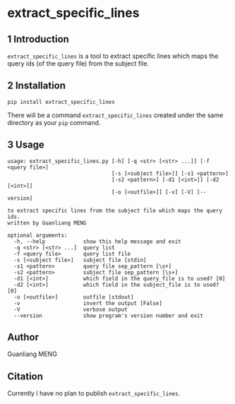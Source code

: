 # extract_specific_lines

## 1 Introduction

`extract_specific_lines` is a tool to extract specific lines which maps the query ids (of the query file) from the subject file.

## 2 Installation

    pip install extract_specific_lines

There will be a command `extract_specific_lines` created under the same directory as your `pip` command.

## 3 Usage

    usage: extract_specific_lines.py [-h] [-q <str> [<str> ...]] [-f <query file>]
                                     [-s [<subject file>]] [-s1 <pattern>]
                                     [-s2 <pattern>] [-d1 [<int>]] [-d2 [<int>]]
                                     [-o [<outfile>]] [-v] [-V] [--version]

    to extract specific lines from the subject file which maps the query ids.
    written by Guanliang MENG

    optional arguments:
      -h, --help            show this help message and exit
      -q <str> [<str> ...]  query list
      -f <query file>       query list file
      -s [<subject file>]   subject file [stdin]
      -s1 <pattern>         query file sep_pattern [\s+]
      -s2 <pattern>         subject file sep_pattern [\s+]
      -d1 [<int>]           which field in the query_file is to used? [0]
      -d2 [<int>]           which field in the subject_file is to used? [0]
      -o [<outfile>]        outfile [stdout]
      -v                    invert the output [False]
      -V                    verbose output
      --version             show program's version number and exit
      
## Author
Guanliang MENG

## Citation
Currently I have no plan to publish `extract_specific_lines`.







